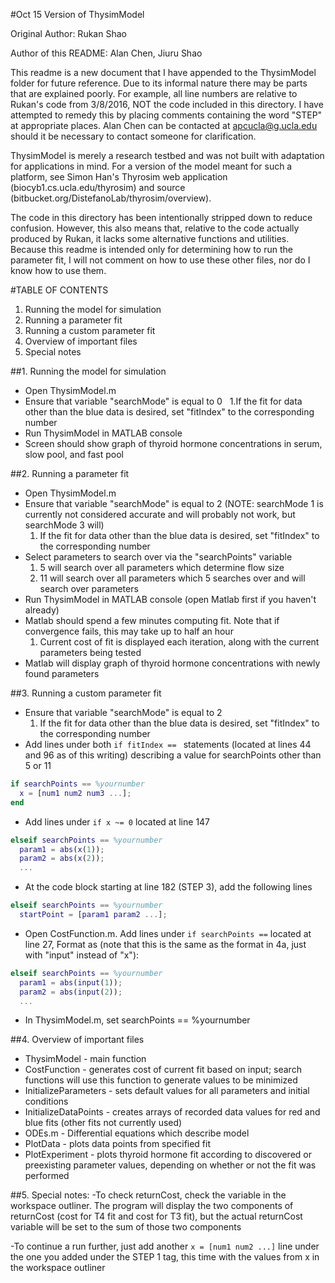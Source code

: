 #Oct 15 Version of ThysimModel

Original Author: Rukan Shao

Author of this README: Alan Chen, Jiuru Shao

This readme is a new document that I have appended to the ThysimModel folder for future reference.  Due to its informal nature there may be parts that are explained poorly.  For example, all line numbers are relative to Rukan's code from 3/8/2016, NOT the code included in this directory.  I have attempted to remedy this by placing comments containing the word "STEP" at appropriate places.  Alan Chen can be contacted at apcucla@g.ucla.edu should it be necessary to contact someone for clarification.

ThysimModel is merely a research testbed and was not built with adaptation for applications in mind.  For a version of the model meant for such a platform, see Simon Han's Thyrosim web application (biocyb1.cs.ucla.edu/thyrosim) and source (bitbucket.org/DistefanoLab/thyrosim/overview).  

The code in this directory has been intentionally stripped down to reduce confusion. However, this also means that, relative to the code actually produced by Rukan, it lacks some alternative functions and utilities.  Because this readme is intended only for determining how to run the parameter fit, I will not comment on how to use these other files, nor do I know how to use them.  


#TABLE OF CONTENTS
1. Running the model for simulation
2. Running a parameter fit
3. Running a custom parameter fit
4. Overview of important files
5. Special notes



##1. Running the model for simulation
- Open ThysimModel.m
- Ensure that variable "searchMode" is equal to 0
    1.If the fit for data other than the blue data is desired, set "fitIndex" to the corresponding number
- Run ThysimModel in MATLAB console
- Screen should show graph of thyroid hormone concentrations in serum, slow pool, and fast pool

##2. Running a parameter fit
- Open ThysimModel.m
- Ensure that variable "searchMode" is equal to 2 (NOTE: searchMode 1 is currently not considered accurate and will probably not work, but searchMode 3 will)
  1. If the fit for data other than the blue data is desired, set "fitIndex" to the corresponding number
- Select parameters to search over via the "searchPoints" variable
  1. 5 will search over all parameters which determine flow size
  2. 11 will search over all parameters which 5 searches over and will search over parameters 
- Run ThysimModel in MATLAB console (open Matlab first if you haven't already)
- Matlab should spend a few minutes computing fit. Note that if convergence fails, this may take up to half an hour
  1. Current cost of fit is displayed each iteration, along with the current parameters being tested
- Matlab will display graph of thyroid hormone concentrations with newly found parameters

##3. Running a custom parameter fit
- Ensure that variable "searchMode" is equal to 2
  1. If the fit for data other than the blue data is desired, set "fitIndex" to the corresponding number
- Add lines under both ```if fitIndex == ``` statements (located at lines 44 and 96 as of this writing) describing a value for searchPoints other than 5 or 11
```MATLAB
if searchPoints == %yournumber
  x = [num1 num2 num3 ...];
end
```
- Add lines under ```if x ~= 0``` located at line 147
```MATLAB
elseif searchPoints == %yournumber
  param1 = abs(x(1));
  param2 = abs(x(2));
  ...
```
- At the code block starting at line 182 (STEP 3), add the following lines
```MATLAB
elseif searchPoints == %yournumber
  startPoint = [param1 param2 ...];
```

- Open CostFunction.m. Add lines under ```if searchPoints ==``` located at line 27, Format as (note that this is the same as the format in 4a, just with "input" instead of "x"):
```MATLAB
elseif searchPoints == %yournumber
  param1 = abs(input(1));
  param2 = abs(input(2));
  ...
```
- In ThysimModel.m, set searchPoints == %yournumber

##4. Overview of important files
- ThysimModel - main function
- CostFunction - generates cost of current fit based on input; search functions will use this function to generate values to be minimized
- InitializeParameters - sets default values for all parameters and initial conditions
- InitializeDataPoints - creates arrays of recorded data values for red and blue fits (other fits not currently used)
- ODEs.m - Differential equations which describe model
- PlotData - plots data points from specified fit
- PlotExperiment - plots thyroid hormone fit according to discovered or preexisting parameter values, depending on whether or not the fit was performed


##5. Special notes:
-To check returnCost, check the variable in the workspace outliner.  The program will display the two components of returnCost (cost for T4 fit and cost for T3 fit), but the actual returnCost variable will be set to the sum of those two components

-To continue a run further, just add another ```x = [num1 num2 ...]``` line under the one you added under the STEP 1 tag, this time with the values from x in the workspace outliner







